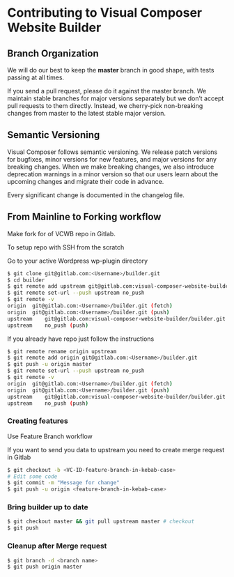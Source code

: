 # Contributing to Visual Composer Website Builder

## Branch Organization
We will do our best to keep the **master** branch in good shape, with tests passing at all times.

If you send a pull request, please do it against the master branch. We maintain stable branches for major versions separately but we don’t accept pull requests to them directly. Instead, we cherry-pick non-breaking changes from master to the latest stable major version.

## Semantic Versioning
Visual Composer follows semantic versioning. We release patch versions for bugfixes, minor versions for new features, and major versions for any breaking changes. When we make breaking changes, we also introduce deprecation warnings in a minor version so that our users learn about the upcoming changes and migrate their code in advance.

Every significant change is documented in the changelog file.


## From Mainline to Forking workflow

Make fork for of VCWB repo in Gitlab.

To setup repo with SSH from the scratch

Go to your active Wordpress wp-plugin directory

```sh
$ git clone git@gitlab.com:<Username>/builder.git
$ cd builder
$ git remote add upstream git@gitlab.com:visual-composer-website-builder/builder.git
$ git remote set-url --push upstream no_push
$ git remote -v
origin	git@gitlab.com:<Username>/builder.git (fetch)
origin	git@gitlab.com:<Username>/builder.git (push)
upstream	git@gitlab.com:visual-composer-website-builder/builder.git (fetch)
upstream	no_push (push)
```

If you already have repo just follow the instructions

```sh
$ git remote rename origin upstream
$ git remote add origin git@gitlab.com:<Username>/builder.git
$ git push -u origin master
$ git remote set-url --push upstream no_push
$ git remote -v
origin	git@gitlab.com:<Username>/builder.git (fetch)
origin	git@gitlab.com:<Username>/builder.git (push)
upstream	git@gitlab.com:visual-composer-website-builder/builder.git (fetch)
upstream	no_push (push)
```

### Creating features

Use Feature Branch workflow

If you want to send you data to upstream you need to create merge request in Gitlab

```sh
$ git checkout -b <VC-ID-feature-branch-in-kebab-case>
# Edit some code
$ git commit -m "Message for change"
$ git push -u origin <feature-branch-in-kebab-case>
```

### Bring builder up to date

```sh
$ git checkout master && git pull upstream master # checkout
$ git push
```

### Cleanup after Merge request

```sh
$ git branch -d <branch name>
$ git push origin master
```
